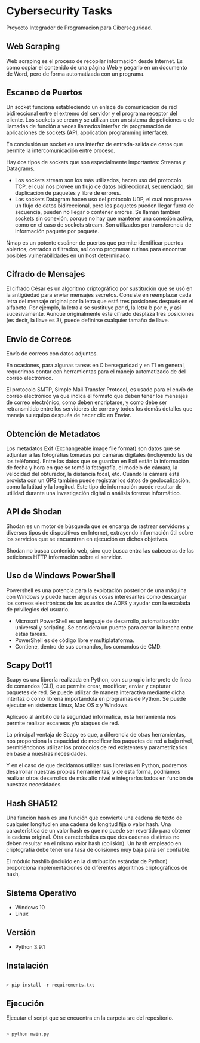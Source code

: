 # Cybersecurity Tasks
Proyecto Integrador de Programacion para Ciberseguridad.

## Web Scraping
Web scraping es el proceso de recopilar información desde Internet. Es como copiar el contenido de una página Web y pegarlo en un documento de Word, pero de forma automatizada con un programa.

## Escaneo de Puertos
Un socket funciona estableciendo un enlace de comunicación de red bidireccional entre el extremo del servidor y el programa receptor del cliente.
Los sockets se crean y se utilizan con un sistema de peticiones o de llamadas de función a veces llamados interfaz de programación de aplicaciones de sockets (API, application programming interface).

En conclusión un socket es una interfaz de entrada-salida de datos que permite la intercomunicación entre proceso.

Hay dos tipos de sockets que son especialmente importantes: Streams y Datagrams.

- Los sockets stream son los más utilizados, hacen uso del protocolo TCP, el cual nos provee un flujo de datos bidireccional, secuenciado, sin duplicación de paquetes y libre de errores.
- Los sockets Datagram hacen uso del protocolo UDP, el cual nos provee un flujo de datos bidireccional, pero los paquetes pueden llegar fuera de secuencia, pueden no llegar o contener errores. Se llaman también sockets sin conexión, porque no hay que mantener una conexión activa, como en el caso de sockets stream. Son utilizados por transferencia de información paquete por paquete.

Nmap es un potente escáner de puertos que permite identificar puertos abiertos, cerrados o filtrados, así como programar rutinas para encontrar posibles vulnerabilidades en un host determinado.

## Cifrado de Mensajes
El cifrado César es un algoritmo criptográfico por sustitución que se usó en la antigüedad para enviar mensajes secretos. Consiste en reemplazar cada letra del mensaje original por la letra que está tres posiciones después en el alfabeto. Por ejemplo, la letra a se sustituye por d, la letra b por e, y así sucesivamente. Aunque originalmente este cifrado desplaza tres posiciones (es decir, la llave es 3), puede definirse cualquier tamaño de llave.

## Envío de Correos
Envío de correos con datos adjuntos.

En ocasiones, para algunas tareas en Ciberseguridad y en TI en general, requerimos contar con herramientas para el manejo automatizado de del correo electrónico.

El protocolo SMTP, Simple Mail Transfer Protocol, es usado para el envío de correo electrónico ya que indica el formato que deben tener los mensajes de correo electrónico, como deben encriptarse, y como debe ser retransmitido entre los servidores de correo y todos los demás detalles que maneja su equipo después de hacer clic en Enviar.

## Obtención de Metadatos
Los metadatos Exif (Exchangeable image file format) son datos que se adjuntan a las fotografías tomadas por cámaras digitales (incluyendo las de los teléfonos). Entre los datos que se guardan en Exif están la información de fecha y hora en que se tomó la fotografía, el modelo de cámara, la velocidad del obturador, la distancia focal, etc. Cuando la cámara está provista con un GPS también puede registrar los datos de geolocalización, como la latitud y la longitud. Este tipo de información puede resultar de utilidad durante una investigación digital o análisis forense informático.

## API de Shodan
Shodan es un motor de búsqueda que se encarga de rastrear servidores y diversos tipos de dispositivos en Internet, extrayendo información útil sobre los servicios que se encuentran en ejecución en dichos objetivos.

Shodan no busca contenido web, sino que busca entra las cabeceras de las peticiones HTTP información sobre el servidor.

## Uso de Windows PowerShell
Powershell es una potencia para la explotación posterior de una máquina con Windows y puede hacer algunas cosas interesantes como descargar los correos electrónicos de los usuarios de ADFS y ayudar con la escalada de privilegios del usuario.

- Microsoft PowerShell es un lenguaje de desarrollo, automatización universal y scripting. Se considera un puente para cerrar la brecha entre estas tareas.
- PowerShell es de código libre y multiplataforma. 
- Contiene, dentro de sus comandos, los comandos de CMD.

## Scapy Dot11
Scapy es una librería realizada en Python, con su propio interprete de línea de comandos (CLI), que permite crear, modificar, enviar y capturar paquetes de red. Se puede utilizar de manera interactiva mediante dicha interfaz o como librería importándola en programas de Python. Se puede ejecutar en sistemas Linux, Mac OS x y Windows.

Aplicado al ámbito de la seguridad informática, esta herramienta nos permite realizar escaneos y/o ataques de red.

La principal ventaja de Scapy es que, a diferencia de otras herramientas, nos proporciona la capacidad  de modificar los paquetes de red a bajo nivel, permitiéndonos utilizar los protocolos de red existentes y parametrizarlos en base a nuestras necesidades.

Y en el caso de que decidamos utilizar sus librerías en Python, podremos desarrollar nuestras propias herramientas, y de esta forma, podríamos realizar otros desarrollos de más alto nivel e integrarlos todos en función de nuestras necesidades.

## Hash SHA512
Una función hash es una función que convierte una cadena de texto de cualquier longitud en una cadena de longitud fija o valor hash. Una característica de un valor hash es que no puede ser revertido para obtener la cadena original. Otra característica es que dos cadenas distintas no deben resultar en el mismo valor hash (colisión). Un hash empleado en criptografía debe tener una tasa de colisiones muy baja para ser confiable.

El módulo hashlib (incluido en la distribución estándar de Python) proporciona implementaciones de diferentes algoritmos criptográficos de hash,

## Sistema Operativo
- Windows 10
- Linux

## Versión
- Python 3.9.1

## Instalación
```python	

> pip install -r requirements.txt

```

## Ejecución
Ejecutar el script que se encuentra en la carpeta src del repositorio.

```python	

> python main.py

```
